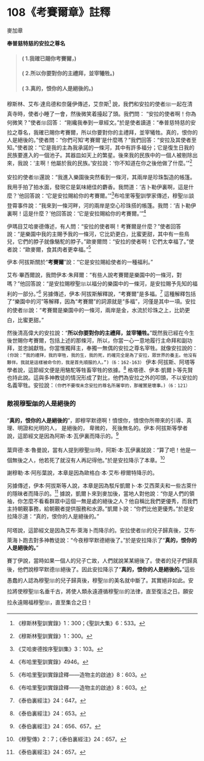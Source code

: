 # 108《考賽爾章》註釋

麥加章

**奉普慈特慈的安拉之尊名**

> #### ( 1.我確已賜你考賽爾，)
> #### ( 2.所以你要對你的主禮拜，並宰犧牲。) 
> #### ( 3.真的，恨你的人是絕後的。)

穆斯林、艾布·達烏德和奈薩伊傳述，艾奈斯[^1] 說，我們和安拉的使者ﷺ一起在清真寺時，使者小睡了一會，然後微笑着擡起了頭。我們問： “安拉的使者啊！你為何微笑？”使者ﷺ回答： “剛纔我奉到一章經文。”於是使者讀道：“奉普慈特慈的安拉之尊名，我確已賜你考賽爾，所以你要對你的主禮拜，並宰犧牲。真的，恨你的人是絕後的。”使者問：“你們可知‘考賽爾’是什麼嗎？”我們回答：“安拉及其使者至知。”使者說：“它是我的主為我承諾的一條河，其中有許多福分；它是復生日我的民族要進入的一個池子。其器皿如天上的繁星。後來我的民族中的一個人被剔除出來，我說：‘主啊！他屬於我的民族。’安拉說：‘你不知道在你之後他做了什麼。’”[^2]

安拉的使者ﷺ還說：“我進入樂園後突然看到一條河，其兩岸是珍珠製造的帳篷。我用手拍了拍水面，發現它是氣味絕佳的麝香。我問道：‘吉卜勒伊裏啊，這是什麼？’他回答說：‘它是安拉賜給你的考賽爾。’”[^3]布哈里等聖訓學家傳述，穆聖ﷺ談登霄事件說：“我來到一條河畔，河的兩岸是空心珍珠搭的帳篷。我問：‘吉卜勒伊裏啊！這是什麼？’他回答說：‘它是安拉賜給你的考賽爾。’”[^4]

伊瑪目艾哈麥德傳述，有人問：“安拉的使者啊！考賽爾是什麼？”使者回答說：“是樂園中我的主賜予我的一條河，它比奶更白，比蜜更甜，其中有一些鳥兒，它們的脖子就像駱駝的脖子。”歐麥爾問：“安拉的使者啊！它們太幸福了。”使者說：“歐麥爾，食其肉者更幸福。”[^5]

[^1]:《穆斯林聖訓實錄》1：300；《聖訓大集》6：533。

[^2]:《穆斯林聖訓實錄》1：300。

[^3]:《艾哈麥德按序聖訓集》3：103。

伊本·阿拔斯關於“**考賽爾**”說：“它是安拉賜給使者的一種福利。”

艾布·畢西爾說，我問伊本·朱拜爾：“有些人說考賽爾是樂園中的一條河，對嗎？”他回答說：“是安拉賜穆聖ﷺ以福分的樂園中的一條河，是安拉賜予先知的福利的一部分。”[^6] 另據傳述，伊本·阿拔斯解釋說，“考賽爾”是多福。[^7] 這種解釋包括了“樂園中的河”等解釋，因為“考賽爾”的詞源就是“多福”，河僅是其中一項。安拉的使者ﷺ說：“考賽爾是樂園中的一條河，兩岸是金，水流於珍珠之上，比奶更白，比蜜更甜。”

然後清高偉大的安拉說：“**所以你要對你的主禮拜，並宰犧牲。**”既然我已經在今生後世賜你考賽爾，包括上述的那條河，所以，你當一心一意地履行主命拜和副功拜，並忠誠獻牲。你當惟獨拜主，奉獨一無偶的安拉之尊名宰牲。就像安拉說的：`(你說：“我的禮拜，我的宰牲，我的生，我的死，的確完全是為了安拉，眾世界的養主。他沒有夥伴。我就是這樣被命令的，我是首先順服的人。”)（6：162-163）` 伊本·阿拔斯、阿塔等學者說，這節經文便是用駱駝等牲畜宰牲的依據。[^8] 格塔德、伊本·凱爾卜等先賢也持此說。這與多神教徒的情況形成了對比，他們為安拉之外的叩頭，不以安拉的名義宰牲。安拉說：`(你們不要喫未念安拉的尊名所屠宰的，那確實是壞事。)（6：121）`

### 敵視穆聖ﷺ的人是絕後的

“**真的，恨你的人是絕後的**”，即穆罕默德啊！憤恨你，憤恨你所帶來的引導、真理、明證和光明的人， 是絕後的， 卑微的， 死後無名的。伊本·阿拔斯等學者說，這節經文是因為阿斯·本·瓦伊裏而降示的。[^9]

葉齊德·本·魯曼說，當有人提到穆聖ﷺ時，阿斯·本·瓦伊裏就說：“算了吧！他是一個無後之人，他若死了就沒有人再記得他。”於是安拉降示了本章。[^10]


[^4]:《布哈里聖訓實錄》4946。


謝穆勒·本·阿彤葉說，本章是因為歐格白·本·艾布·穆爾特降示的。

另據傳述，伊本·阿拔斯等人說，本章是因為駁斥凱爾卜·本·艾西萊夫和一些古萊什的隱昧者而降示的。[^11] 據說，凱爾卜來到麥加後，當地人對他說：“你是人們的領袖，你怎麼不看看群眾中這個一無是處的絕後之人？他自稱比我們更優秀，而我們主持朝覲事務，給朝覲者提供服務和水源。”凱爾卜說：“你們比他更優秀。”於是安拉降示道：“真的，恨你的人是絕後的。”

阿塔說，這節經文是因為艾布·萊海卜而降示的。安拉使者ﷺ的兒子歸真後，艾布·萊海卜跑去對多神教徒說：“今夜穆罕默德絕後了。”於是安拉降示了“**真的，恨你的人是絕後的。**”

賽丁伊說，當時如果一個人的兒子亡故，人們就說某某絕後了。使者的兒子們歸真後，他們說穆罕默德ﷺ絕後了。因此安拉降示了“**真的，恨你的人是絕後的。**”這些愚蠢的人認為穆聖ﷺ的兒子歸真後，穆聖ﷺ的美名就中斷了。其實絕非如此。安拉將使穆聖ﷺ名垂千古，將使人類永遠遵循穆聖ﷺ的法律，直至復活之日。願安拉永遠賜福穆聖ﷺ，直至集合之日！

[^4]:《考賽爾章》註釋完。一切感贊全歸安拉。

[^5]:《布哈里聖訓實錄詮釋——造物主的啟迪》8：603。

[^6]:《布哈里聖訓實錄詮釋——造物主的啟迪》8：603。

[^7]:《泰伯裏經注》24：647。

[^8]:《泰伯裏經注》24：653。

[^9]:《泰伯裏經注》24：656、657。

[^10]:《穆聖傳》2：7；《泰伯裏經注》24：657。

[^11]:《泰伯裏經注》24：657。

[^12]:《穆斯林聖訓實錄》2：888。

[^13]:《穆斯林聖訓實錄》1：502。

